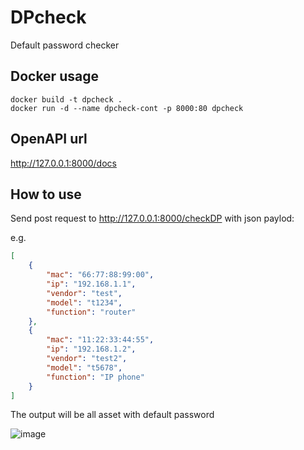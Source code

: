 # DPcheck
Default password checker 

## Docker usage
```
docker build -t dpcheck . 
docker run -d --name dpcheck-cont -p 8000:80 dpcheck 
```

## OpenAPI url
http://127.0.0.1:8000/docs 

## How to use
Send post request to http://127.0.0.1:8000/checkDP with json paylod: 

e.g. 
```json
[
	{
		"mac": "66:77:88:99:00",
		"ip": "192.168.1.1",
		"vendor": "test",
		"model": "t1234",
		"function": "router"
	},
	{
		"mac": "11:22:33:44:55",
		"ip": "192.168.1.2",
		"vendor": "test2",
		"model": "t5678",
		"function": "IP phone"
	}
]

``` 

The output will be all asset with default password 

![image](https://user-images.githubusercontent.com/36591853/218095103-3714613c-bfa8-4056-b584-e877fe38163e.png)


